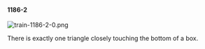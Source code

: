 #### 1186-2
![train-1186-2-0.png](https://github.com/lil-lab/nlvr/raw/master/nlvr/train/images/35/train-1186-2-0.png "train-1186-2-0.png")

There is exactly one triangle closely touching the bottom of a box.